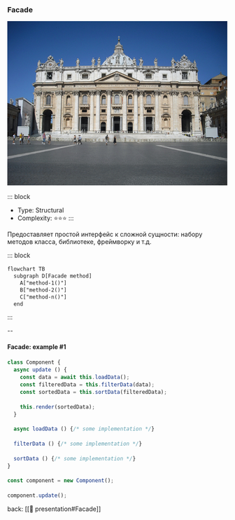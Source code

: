 ### Facade <!-- element style="display:none" -->

<split left="1" right="1">

![[facade.png | 500]](./imgs/facade.png)

::: block <!-- element style="display: flex; font-size: 2rem" align="center"  -->
- Type: Structural
- Complexity: ⭐⭐⭐
::: 

</split>

Предоставляет простой интерфейс к сложной сущности: набору методов класса, библиотеке, фреймворку и т.д.

::: block <!-- element style="display: none;" -->

```mermaid
flowchart TB
  subgraph D[Facade method]
    A["method-1()"]
    B["method-2()"]
    C["method-n()"]
  end
```

:::

--

#### Facade: example #1

```js [|2-8| 19]
class Component {
  async update () {
    const data = await this.loadData();
    const filteredData = this.filterData(data);
    const sortedData = this.sortData(filteredData);
    
    this.render(sortedData);
  }
  
  async loadData () {/* some implementation */}

  filterData () {/* some implementation */}

  sortData () {/* some implementation */}
}

const component = new Component();

component.update();
```

back: [[📖 presentation#Facade]] <!-- element style="display:none" -->